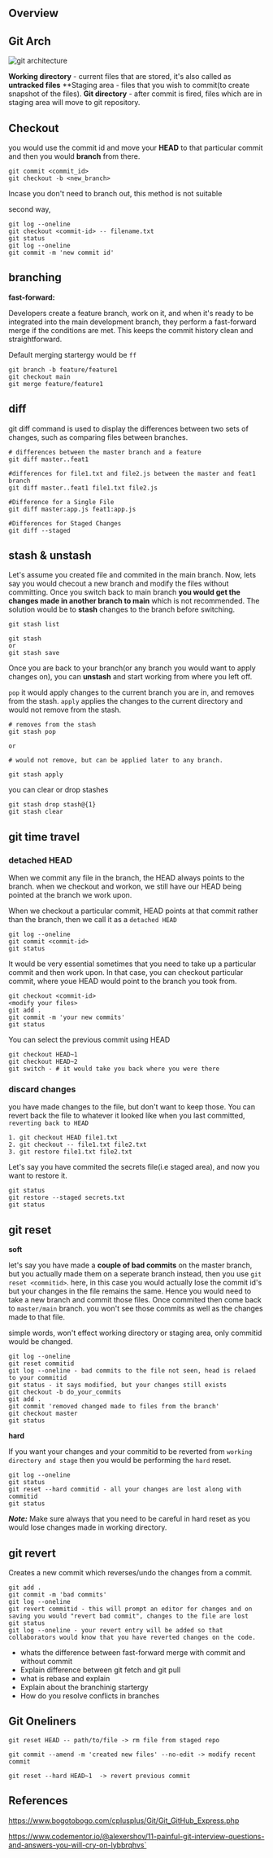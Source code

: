 ## Overview

## Git Arch

![git architecture](../images/git_three_tier_arch.png)

**Working directory** - current files that are stored, it's also called as **untracked files**
**Staging area - files that you wish to commit(to create snapshot of the files).
**Git directory** - after commit is fired, files which are in staging area will move to git repository.
    
## Checkout
you would use the commit id and move your **HEAD** to that particular commit and then you would **branch** from there. 

```
git commit <commit_id>
git checkout -b <new_branch>
```

Incase you don't need to branch out, this method is not suitable

second way,

```
git log --oneline
git checkout <commit-id> -- filename.txt
git status
git log --oneline
git commit -m 'new commit id'
```

## branching 

**fast-forward:** 

Developers create a feature branch, work on it, and when it's ready to be integrated into the main development branch, they perform a fast-forward merge if the conditions are met. This keeps the commit history clean and straightforward.

Default merging startergy would be `ff`

```
git branch -b feature/feature1
git checkout main
git merge feature/feature1
```

## diff

git diff command is used to display the differences between two sets of changes, such as comparing files between branches.

```
# differences between the master branch and a feature
git diff master..feat1 

#differences for file1.txt and file2.js between the master and feat1 branch
git diff master..feat1 file1.txt file2.js 

#Difference for a Single File
git diff master:app.js feat1:app.js

#Differences for Staged Changes
git diff --staged
```

## stash & unstash

Let's assume you created file and commited in the main branch. Now, lets say you would checout a new branch and modify the files without committing. Once you switch back to main branch **you would get the changes made in another branch to main** which is not recommended. The solution would be to **stash** changes to the branch before switching.

```
git stash list

git stash 
or 
git stash save

```

Once you are back to your branch(or any branch you would want to apply changes on), you can **unstash** and start working from where you left off. 

`pop` it would apply changes to the current branch you are in, and removes from the stash. `apply` applies the changes to the current directory and would not remove from the stash.



```
# removes from the stash
git stash pop

or 

# would not remove, but can be applied later to any branch.

git stash apply
```

you can clear or drop stashes

```
git stash drop stash@{1}
git stash clear
```

## git time travel

### detached HEAD

When we commit any file in the branch, the HEAD always points to the branch. when we checkout and workon, we still have our HEAD being pointed at the branch we work upon.

When we checkout a particular commit, HEAD points at that commit rather than the branch, then we call it as a `detached HEAD`

```
git log --oneline
git commit <commit-id>
git status 
```

It would be very essential sometimes that you need to take up a particular commit and then work upon. In that case, you can checkout particular commit, where youe HEAD would point to the branch you took from.

```
git checkout <commit-id>
<modify your files>
git add .
git commit -m 'your new commits'
git status
```

You can select the previous commit using HEAD

```
git checkout HEAD~1
git checkout HEAD~2
git switch - # it would take you back where you were there
```

### discard changes

you have made changes to the file, but don't want to keep those. You can revert back the file to whatever it looked like when you last committed, `reverting back to HEAD`

```
1. git checkout HEAD file1.txt
2. git checkout -- file1.txt file2.txt
3. git restore file1.txt file2.txt
```

Let's say you have commited the secrets file(i.e staged area), and now you want to restore it.

```
git status
git restore --staged secrets.txt
git status
```

## git reset

**soft**

let's say you have made a **couple of bad commits** on the master branch, but you actually made them on a seperate branch instead, then you use `git reset <commitid>`. here, in this case you would actually lose the commit id's but your changes in the file remains the same. Hence you would need to take a new branch and commit those files. Once commited then come back to `master/main` branch. you won't see those commits as well as the changes made to that file.

simple words, won't effect working directory or staging area, only commitid would be changed.

```
git log --oneline
git reset commitid
git log --oneline - bad commits to the file not seen, head is relaed to your commitid
git status - it says modified, but your changes still exists
git checkout -b do_your_commits
git add . 
git commit 'removed changed made to files from the branch'
git checkout master
git status
```

**hard**

If you want your changes and your commitid to be reverted from `working directory and stage` then you would be performing the `hard` reset. 

```
git log --oneline
git status 
git reset --hard commitid - all your changes are lost along with commitid
git status
```

***Note:*** Make sure always that you need to be careful in hard reset as you would lose changes made in working directory.

## git revert

Creates a new commit which reverses/undo the changes from a commit. 

```
git add .
git commit -m 'bad commits'
git log --oneline
git revert commitid - this will prompt an editor for changes and on saving you would "revert bad commit", changes to the file are lost
git status
git log --oneline - your revert entry will be added so that collaborators would know that you have reverted changes on the code.
```


- whats the difference between fast-forward merge with commit and without commit
- Explain difference between git fetch and git pull
- what is rebase and explain
- Explain about the branchinig startergy
- How do you resolve conflicts in branches



## Git Oneliners

```
git reset HEAD -- path/to/file -> rm file from staged repo

git commit --amend -m 'created new files' --no-edit -> modify recent commit

git reset --hard HEAD~1  -> revert previous commit
```

## References
https://www.bogotobogo.com/cplusplus/Git/Git_GitHub_Express.php

https://www.codementor.io/@alexershov/11-painful-git-interview-questions-and-answers-you-will-cry-on-lybbrqhvs`
